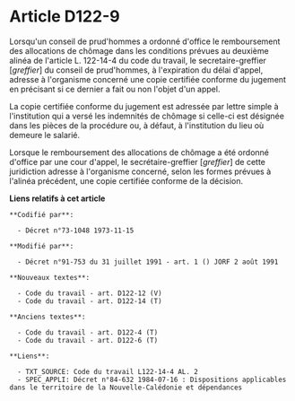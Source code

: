 # Article D122-9

Lorsqu'un conseil de prud'hommes a ordonné d'office le remboursement des allocations de chômage dans les conditions prévues
au deuxième alinéa de l'article L. 122-14-4 du code du travail, le secretaire-greffier [*greffier*] du conseil de
prud'hommes, à l'expiration du délai d'appel, adresse à l'organisme concerné une copie certifiée conforme du jugement en
précisant si ce dernier a fait ou non l'objet d'un appel.

La copie certifiée conforme du jugement est adressée par lettre simple à l'institution qui a versé les indemnités de chômage
si celle-ci est désignée dans les pièces de la procédure ou, à défaut, à l'institution du lieu où demeure le salarié.

Lorsque le remboursement des allocations de chômage a été ordonné d'office par une cour d'appel, le secrétaire-greffier
[*greffier*] de cette juridiction adresse à l'organisme concerné, selon les formes prévues à l'alinéa précédent, une copie
certifiée conforme de la décision.

**Liens relatifs à cet article**

	**Codifié par**:

	  - Décret n°73-1048 1973-11-15

	**Modifié par**:

	  - Décret n°91-753 du 31 juillet 1991 - art. 1 () JORF 2 août 1991

	**Nouveaux textes**:

	  - Code du travail - art. D122-12 (V)
	  - Code du travail - art. D122-14 (T)

	**Anciens textes**:

	  - Code du travail - art. D122-4 (T)
	  - Code du travail - art. D122-6 (T)

	**Liens**:

	  - TXT_SOURCE: Code du travail L122-14-4 AL. 2
	  - SPEC_APPLI: Décret n°84-632 1984-07-16 : Dispositions applicables dans le territoire de la Nouvelle-Calédonie et dépendances
